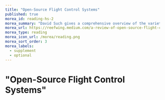 ```yaml
---
title: "Open-Source Flight Control Systems"
published: true
morea_id: reading-hs-2
morea_summary: "David Such gives a comprehensive overview of the variety of open-source flight control systems"
morea_url: https://reefwing.medium.com/a-review-of-open-source-flight-control-systems-2fe37239c9b6
morea_type: reading
morea_icon_url: /morea/reading.png
morea_sort_order: 3
morea_labels:
  - supplement
  - optional
---
```


# "Open-Source Flight Control Systems"